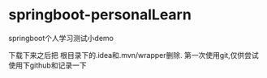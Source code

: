 # springboot-personalLearn
springboot个人学习测试小demo

下载下来之后把  根目录下的.idea和.mvn/wrapper删除.
第一次使用git,仅供尝试使用下github和记录一下
